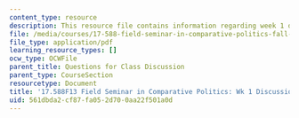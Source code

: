 ```yaml
---
content_type: resource
description: This resource file contains information regarding week 1 discussion questions.
file: /media/courses/17-588-field-seminar-in-comparative-politics-fall-2013/561dbda2cf87fa052d700aa22f501a0d_MIT17_588F13_Week1Question.pdf
file_type: application/pdf
learning_resource_types: []
ocw_type: OCWFile
parent_title: Questions for Class Discussion
parent_type: CourseSection
resourcetype: Document
title: '17.588F13 Field Seminar in Comparative Politics: Wk 1 Discussion Questions'
uid: 561dbda2-cf87-fa05-2d70-0aa22f501a0d
---
```

